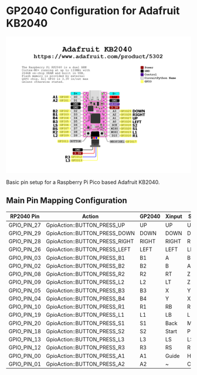 # GP2040 Configuration for Adafruit KB2040

![Pin Mapping](assets/PinMapping.png)

Basic pin setup for a Raspberry Pi Pico based Adafruit KB2040.

## Main Pin Mapping Configuration

| RP2040 Pin | Action                        | GP2040 | Xinput | Switch | PS3/4/5  | Dinput | Arcade |
|------------|-------------------------------|--------|--------|--------|----------|--------|--------|
| GPIO_PIN_27| GpioAction::BUTTON_PRESS_UP   | UP     | UP     | UP      | UP      | UP     | UP     |
| GPIO_PIN_29| GpioAction::BUTTON_PRESS_DOWN | DOWN   | DOWN   | DOWN    | DOWN    | DOWN   | DOWN   |
| GPIO_PIN_28| GpioAction::BUTTON_PRESS_RIGHT| RIGHT  | RIGHT  | RIGHT   | RIGHT   | RIGHT  | RIGHT  |
| GPIO_PIN_26| GpioAction::BUTTON_PRESS_LEFT | LEFT   | LEFT   | LEFT    | LEFT    | LEFT   | LEFT   |
| GPIO_PIN_03| GpioAction::BUTTON_PRESS_B1   | B1     | A      | B       | Cross   | 2      | K1     |
| GPIO_PIN_02| GpioAction::BUTTON_PRESS_B2   | B2     | B      | A       | Circle  | 3      | K2     |
| GPIO_PIN_08| GpioAction::BUTTON_PRESS_R2   | R2     | RT     | ZR      | R2      | 8      | K3     |
| GPIO_PIN_09| GpioAction::BUTTON_PRESS_L2   | L2     | LT     | ZL      | L2      | 7      | K4     |
| GPIO_PIN_05| GpioAction::BUTTON_PRESS_B3   | B3     | X      | Y       | Square  | 1      | P1     |
| GPIO_PIN_04| GpioAction::BUTTON_PRESS_B4   | B4     | Y      | X       | Triangle| 4      | P2     |
| GPIO_PIN_10| GpioAction::BUTTON_PRESS_R1   | R1     | RB     | R       | R1      | 6      | P3     |
| GPIO_PIN_19| GpioAction::BUTTON_PRESS_L1   | L1     | LB     | L       | L1      | 5      | P4     |
| GPIO_PIN_20| GpioAction::BUTTON_PRESS_S1   | S1     | Back   | Minus   | Select  | 9      | Coin   |
| GPIO_PIN_18| GpioAction::BUTTON_PRESS_S2   | S2     | Start  | Plus    | Start   | 10     | Start  |
| GPIO_PIN_13| GpioAction::BUTTON_PRESS_L3   | L3     | LS     | LS      | L3      | 11     | LS     |
| GPIO_PIN_12| GpioAction::BUTTON_PRESS_R3   | R3     | RS     | RS      | R3      | 12     | RS     |
| GPIO_PIN_00| GpioAction::BUTTON_PRESS_A1   | A1     | Guide  | Home    | PS      | 13     | ~      |
| GPIO_PIN_01| GpioAction::BUTTON_PRESS_A2   | A2     | ~      | Capture | ~       | 14     | ~      |